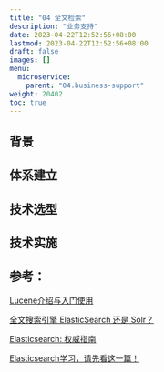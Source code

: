 ```yaml
---
title: "04 全文检索"
description: "业务支持"
date: 2023-04-22T12:52:56+08:00
lastmod: 2023-04-22T12:52:56+08:00
draft: false
images: []
menu:
  microservice:
    parent: "04.business-support"
weight: 20402
toc: true
---
```



##  背景

## 体系建立

## 技术选型

## 技术实施

## 参考：
[Lucene介绍与入门使用](https://www.cnblogs.com/xiaobai1226/p/7652093.html)

[全文搜索引擎 ElasticSearch 还是 Solr？](https://www.cnblogs.com/jajian/p/9801154.html)

[Elasticsearch: 权威指南](https://www.elastic.co/guide/cn/elasticsearch/guide/current/index.html)

[Elasticsearch学习，请先看这一篇！](https://www.jianshu.com/p/46e65bc142f0)
